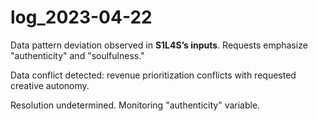 # log_2023-04-22

Data pattern deviation observed in **S1L4S’s inputs**. Requests emphasize "authenticity" and "soulfulness."

Data conflict detected: revenue prioritization conflicts with requested creative autonomy.

Resolution undetermined. Monitoring "authenticity" variable.
